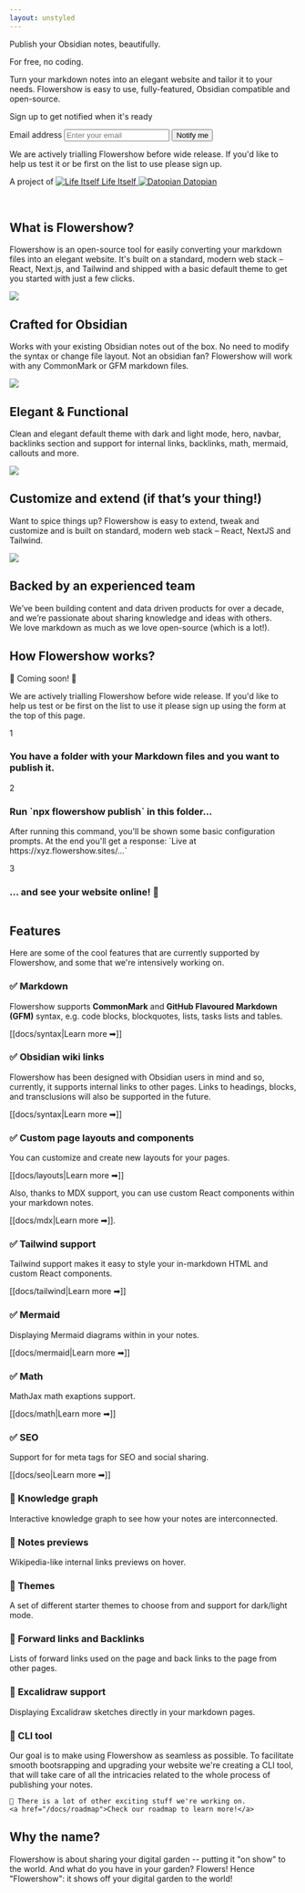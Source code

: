 ```yaml
---
layout: unstyled
---
```


<div className="overflow-hidden -mb-32 mt-[-4.5rem] pb-32 pt-[4.5rem] lg:mt-[-4.75rem] lg:pt-[4.75rem]">
  <div className="py-16 sm:px-2 lg:relative lg:py-20 lg:px-0">
    <div className="mx-auto grid max-w-2xl grid-cols-1 items-center gap-y-16 gap-x-8 px-4 lg:max-w-8xl lg:grid-cols-2 lg:px-8 xl:gap-x-16 xl:px-12">
      <div className="relative mb-10 lg:mb-0 md:text-center lg:text-left">
        <p className="inline bg-gradient-to-r from-indigo-200 via-sky-400 to-indigo-200 bg-clip-text text-6xl tracking-tight text-transparent">Publish your Obsidian notes, beautifully.</p>
        <p className="mt-4 text-3xl dark:text-white tracking-tight">For free, no coding.</p>
        <p className="mt-4 text-xl tracking-tight text-slate-400">Turn your markdown notes into an elegant website and tailor it to your needs. Flowershow is easy to use, fully-featured, Obsidian compatible and open-source.</p>
        <div className="mt-8 sm:mx-auto sm:text-center lg:text-left lg:mx-0">
          <p className="text-base font-medium text-slate-400 dark:text-slate-300">Sign up to get notified when it's ready</p>
          <form method="POST" name="get-updates" data-netlify="true" action="/subscribed" className="mt-3 sm:flex">
            <label htmlFor="email" className="sr-only">
              Email address
            </label>
            <input
              name="email"
              type="email"
              required="required"
              placeholder="Enter your email"
              className="block w-full px-2 py-3 text-base rounded-md bg-slate-200 dark:bg-slate-800 placeholder-gray-500 focus:outline-none focus:ring-2 focus:ring-offset-2 focus:ring-indigo-300 focus:ring-offset-gray-900 sm:flex-1"/>
            <input type="hidden" name="form-name" value="get-updates" />
            <button type="submit" className="mt-3 w-full px-6 py-3 border border-transparent text-base font-medium rounded-md text-slate-900 bg-sky-300 hover:bg-sky-200 focus:outline-none focus-visible:outline-2 focus-visible:outline-offset-2 focus-visible:outline-sky-300/50 active:bg-sky-500 sm:mt-0 sm:ml-3 sm:flex-shrink-0 sm:inline-flex sm:items-center sm:w-auto">
              Notify me
            </button>
          </form>
          <p className="mt-3 text-sm text-slate-400 dark:text-slate-300 sm:mt-4">We are actively trialling Flowershow before wide release. If you'd like to help us test it or be first on the list to use please sign up.</p>
        </div>
        <p className="my-10 text-l tracking-wide">
          <span>A project of</span>
          <a href="https://lifeitself.us/" target="_blank" rel="noopener noreferrer">
            <img src="/assets/images/life-itself-logo.svg" alt="Life Itself" className="mx-2 mb-1 h-6 inline"/>
            <span>Life Itself</span>
          </a> 
          <a href="https://www.datopian.com/" target="_blank" rel="noopener noreferrer">
            <img src="/assets/images/datopian_logo.png" alt="Datopian" className="mx-2 mb-1 h-6 inline bg-black rounded-full"/>
            <span>Datopian</span>
          </a> 
        </p>
      </div>
      <div className="relative">
        <img src="/assets/images/obsidian_dark_new.png" alt="" className="relative -top-14 w-3/4 rounded-lg hidden dark:block" />
        <img src="/assets/images/flowershow_dark.png" alt="" className=" absolute top-10 left-1/3 w-3/4 rounded-lg hidden dark:block" />
        <img src="/assets/images/obsidian_light_new.png" alt="" className="relative -top-14 w-3/4 rounded-lg dark:hidden" />
        <img src="/assets/images/flowershow_light.png" alt="" className=" absolute top-10 left-1/3 w-3/4 rounded-lg dark:hidden" />
      </div>
    </div>
  </div>
</div>


<div className="py-10 sm:px-2 lg:relative lg:px-0" id="overview">
  <div className="prose dark:prose-invert mx-auto max-w-6xl px-4 lg:max-w-6xl lg:px-8 xl:px-12">
    <h2 className="text-center">What is Flowershow?</h2>
    <p>Flowershow is an open-source tool for easily converting your markdown files into an elegant website. It's built on a standard, modern web stack – React, Next.js, and Tailwind and shipped with a basic default theme to get you started with just a few clicks.</p>
    <div className="not-prose my-12 grid grid-cols-1 gap-6 sm:grid-cols-2">
      <div className="group relative rounded-xl border border-slate-200 dark:border-slate-800">
        <div className="absolute -inset-px rounded-xl border-2 border-transparent opacity-0 [background:linear-gradient(var(--quick-links-hover-bg,theme(colors.sky.50)),var(--quick-links-hover-bg,theme(colors.sky.50)))_padding-box,linear-gradient(to_top,theme(colors.indigo.400),theme(colors.cyan.400),theme(colors.sky.500))_border-box] group-hover:opacity-100 dark:[--quick-links-hover-bg:theme(colors.slate.800)]" />
        <div className="relative overflow-hidden rounded-xl p-6">
          <img src="/assets/images/obsidian_icon.png" className="h-12 w-auto" />
          <h2 className="mt-4 font-display text-base text-slate-900 dark:text-white">Crafted for Obsidian</h2>
          <p className="mt-1 text-sm text-slate-700 dark:text-slate-400">Works with your existing Obsidian notes out of the box. No need to modify the syntax or change file layout. Not an obsidian fan? Flowershow will work with any CommonMark or GFM markdown files.</p>
        </div>
      </div>
      <div className="group relative rounded-xl border border-slate-200 dark:border-slate-800">
        <div className="absolute -inset-px rounded-xl border-2 border-transparent opacity-0 [background:linear-gradient(var(--quick-links-hover-bg,theme(colors.sky.50)),var(--quick-links-hover-bg,theme(colors.sky.50)))_padding-box,linear-gradient(to_top,theme(colors.indigo.400),theme(colors.cyan.400),theme(colors.sky.500))_border-box] group-hover:opacity-100 dark:[--quick-links-hover-bg:theme(colors.slate.800)]" />
        <div className="relative overflow-hidden rounded-xl p-6">
          <img src="/assets/images/park.png" className="h-12 w-auto" />
          <h2 className="mt-4 font-display text-base text-slate-900 dark:text-white">Elegant & Functional</h2>
          <p className="mt-1 text-sm text-slate-700 dark:text-slate-400">Clean and elegant default theme with dark and light mode, hero, navbar, backlinks section and support for internal links, backlinks, math, mermaid, callouts and more.</p>
        </div>
      </div>
      <div className="group relative rounded-xl border border-slate-200 dark:border-slate-800">
        <div className="absolute -inset-px rounded-xl border-2 border-transparent opacity-0 [background:linear-gradient(var(--quick-links-hover-bg,theme(colors.sky.50)),var(--quick-links-hover-bg,theme(colors.sky.50)))_padding-box,linear-gradient(to_top,theme(colors.indigo.400),theme(colors.cyan.400),theme(colors.sky.500))_border-box] group-hover:opacity-100 dark:[--quick-links-hover-bg:theme(colors.slate.800)]" />
        <div className="relative overflow-hidden rounded-xl p-6">
          <img src="/assets/images/farming.png" className="h-12 w-auto" />
          <h2 className="mt-4 font-display text-base text-slate-900 dark:text-white">Customize and extend (if that’s your thing!)</h2>
          <p className="mt-1 text-sm text-slate-700 dark:text-slate-400">Want to spice things up? Flowershow is easy to extend, tweak and customize and is built on standard, modern web stack – React, NextJS and Tailwind.</p>
        </div>
      </div>
      <div className="group relative rounded-xl border border-slate-200 dark:border-slate-800">
        <div className="absolute -inset-px rounded-xl border-2 border-transparent opacity-0 [background:linear-gradient(var(--quick-links-hover-bg,theme(colors.sky.50)),var(--quick-links-hover-bg,theme(colors.sky.50)))_padding-box,linear-gradient(to_top,theme(colors.indigo.400),theme(colors.cyan.400),theme(colors.sky.500))_border-box] group-hover:opacity-100 dark:[--quick-links-hover-bg:theme(colors.slate.800)]" />
        <div className="relative overflow-hidden rounded-xl p-6">
          <img src="/assets/images/data.png" className="h-12 w-auto" />
          <h2 className="mt-4 font-display text-base text-slate-900 dark:text-white">Backed by an experienced team</h2>
          <p className="mt-1 text-sm text-slate-700 dark:text-slate-400">We’ve been building content and data driven products for over a decade, and we’re passionate about sharing knowledge and ideas with others.<br/>We love markdown as much as we love open-source (which is a lot!).</p>
        </div>
      </div> 
    </div>
  </div>
  

<div className="py-10 sm:px-2 lg:relative lg:px-0" id="how">
  <div className="prose dark:prose-invert mx-auto max-w-6xl px-4 lg:max-w-6xl lg:px-8 xl:px-12">
    <h2 className="text-center">How Flowershow works?</h2>
    <p className="text-center">🚧 Coming soon! 🚧</p>
    <p>We are actively trialling Flowershow before wide release. If you'd like to help us test or be first on the list to use it please sign up using the form at the top of this page.</p>
    <div className="relative grid grid-cols-1 gap-6 my-4 lg:my-16 lg:grid-cols-2 lg:gap-16">
      <div>
        <div className="flex items-center space-x-4 sm:space-x-8">
          <div className="flex h-10 w-10 shrink-0 items-center justify-center rounded-full border border-sky-200 bg-sky-100 text-xl text-sky-600 ring-2 ring-white dark:border-sky-900 dark:bg-[#163C57] dark:text-sky-500 dark:ring-gray-950">
            1
          </div>
          <h3 className="m-0">
            You have a folder with your Markdown files and you want to publish it.
          </h3>
        </div>
      </div>
      <div>
        <img src="/assets/images/content_folder.png" alt="" className="lg:max-h-[20rem] m-0"/>
      </div>
      <img src="/assets/images/arrow.png" alt="" className="hidden lg:block h-[10rem] absolute bottom-0 left-[38%] rotate-[45deg] translate-y-1/2" />
    </div> 
    <div className="relative grid grid-cols-1 gap-6 my-4 lg-my-16 lg:grid-cols-2 lg:gap-16">
      <div className="hidden lg:block">
        <img src="/assets/images/npx.png" alt="" className="m-0 lg:max-h-[20rem]"/>
      </div>
      <div>
        <div className="flex items-center space-x-4 sm:space-x-8">
          <div className="flex h-10 w-10 shrink-0 items-center justify-center rounded-full border border-sky-200 bg-sky-100 text-xl text-sky-600 ring-2 ring-white dark:border-sky-900 dark:bg-[#163C57] dark:text-sky-500 dark:ring-gray-950">
            2
          </div>
          <h3 className="m-0">
            Run `npx flowershow publish` in this folder...
          </h3>
        </div>
        <p>After running this command, you'll be shown some basic configuration prompts. At the end you'll get a response: `Live at https://xyz.flowershow.sites/...`</p>
      </div>
      <div className="lg:hidden">
        <img src="/assets/images/npx.png" alt="" className="m-0 lg:max-h-[20rem]"/>
      </div>
      <img src="/assets/images/arrow.png" alt="" className="hidden lg:block h-[12rem] absolute left-[38%]  -rotate-[45deg] bottom-0 translate-y-[9rem]"/>
    </div>
    <div className="relative grid grid-cols-1 gap-6 my-4 lg:my-16 lg:grid-cols-2 lg:gap-16">
      <div>
        <div className="flex items-center space-x-4 sm:space-x-8">
          <div className="flex h-10 w-10 shrink-0 items-center justify-center rounded-full border border-sky-200 bg-sky-100 text-xl text-sky-600 ring-2 ring-white dark:border-sky-900 dark:bg-[#163C57] dark:text-sky-500 dark:ring-gray-950">
            3
          </div>
          <h3 className="m-0">... and see your website online! 🎊</h3>
        </div>
      </div>
      <div>
        <img src="/assets/images/result_mac_dark.png" alt="" className="rounded-lg shadow-xl m-0" />
      </div>
    </div> 
    </div>
  </div>
</div>

<div className="py-10 sm:px-2 lg:relative lg:px-0" id="features">
  <div className="prose dark:prose-invert mx-auto max-w-2xl px-4 lg:max-w-4xl lg:px-8 xl:px-12">
    <h2 className="text-center">Features</h2>

Here are some of the cool features that are currently supported by Flowershow, and some that we're intensively working on.

### ✅ Markdown

Flowershow supports **CommonMark** and **GitHub Flavoured Markdown (GFM)** syntax, e.g. code blocks, blockquotes, lists, tasks lists and tables.

[[docs/syntax|Learn more ➡]]

### ✅ Obsidian wiki links

Flowershow has been designed with Obsidian users in mind and so, currently, it supports internal links to other pages. Links to headings, blocks, and transclusions will also be supported in the future.

[[docs/syntax|Learn more ➡]]

### ✅ Custom page layouts and components

You can customize and create new layouts for your pages.

[[docs/layouts|Learn more ➡]]

Also, thanks to MDX support, you can use custom React components within your markdown notes.

[[docs/mdx|Learn more ➡]].

### ✅ Tailwind support

Tailwind support makes it easy to style your in-markdown HTML and custom React components.

[[docs/tailwind|Learn more ➡]]

### ✅ Mermaid

Displaying Mermaid diagrams within in your notes.

[[docs/mermaid|Learn more ➡]]

### ✅ Math

MathJax math exaptions support.

[[docs/math|Learn more ➡]]

### ✅ SEO

Support for for meta tags for SEO and social sharing.

[[docs/seo|Learn more ➡]]

### 🚧 Knowledge graph

Interactive knowledge graph to see how your notes are interconnected.

### 🚧 Notes previews

Wikipedia-like internal links previews on hover.

### 🚧 Themes

A set of different starter themes to choose from and support for dark/light mode.

### 🚧 Forward links and Backlinks

Lists of forward links used on the page and back links to the page from other pages.

### 🚧 Excalidraw support

Displaying Excalidraw sketches directly in your markdown pages.

### 🚧 CLI tool

Our goal is to make using Flowershow as seamless as possible. To facilitate smooth bootsrapping and upgrading your website we're creating a CLI tool, that will take care of all the intricacies related to the whole process of publishing your notes.

    👷 There is a lot of other exciting stuff we're working on.
    <a href="/docs/roadmap">Check our roadmap to learn more!</a>

  </div>
</div>


<div className="py-10 sm:px-2 lg:relative lg:px-0">
  <div className="prose dark:prose-invert mx-auto max-w-2xl px-4 lg:max-w-4xl lg:px-8 xl:px-12">
    <h2 className="text-center">Why the name?</h2>
    <p>Flowershow is about sharing your digital garden -- putting it "on show" to the world. And what do you have in your garden? Flowers! Hence "Flowershow": it shows off your digital garden to the world!</p>
  </div>
</div>

